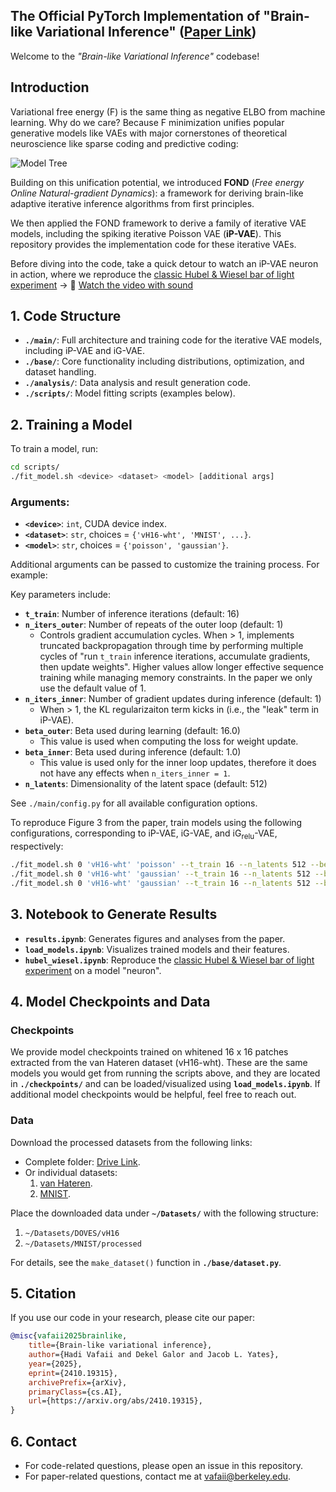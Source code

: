 ## The Official PyTorch Implementation of "Brain-like Variational Inference" ([Paper Link](https://arxiv.org/pdf/2410.19315))

Welcome to the *"Brain-like Variational Inference"* codebase!

## Introduction

Variational free energy (F) is the same thing as negative ELBO from machine learning. Why do we care? Because F minimization unifies popular generative models like VAEs with major cornerstones of theoretical neuroscience like sparse coding and predictive coding:

![Model Tree](./media/model_tree.png)

Building on this unification potential, we introduced **FOND** (*Free energy Online Natural-gradient Dynamics*): a framework for deriving brain-like adaptive iterative inference algorithms from first principles.

We then applied the FOND framework to derive a family of iterative VAE models, including the spiking iterative Poisson VAE (**iP-VAE**). This repository provides the implementation code for these iterative VAEs.

Before diving into the code, take a quick detour to watch an iP-VAE neuron in action, where we reproduce the [classic Hubel & Wiesel bar of light experiment](https://www.youtube.com/watch?v=OGxVfKJqX5E) → 🎥 [Watch the video with sound](./media/hubel_wiesel.mp4)

## 1. Code Structure

- **`./main/`**: Full architecture and training code for the iterative VAE models, including iP-VAE and iG-VAE.
- **`./base/`**: Core functionality including distributions, optimization, and dataset handling.
- **`./analysis/`**: Data analysis and result generation code.
- **`./scripts/`**: Model fitting scripts (examples below).

## 2. Training a Model

To train a model, run:

```bash
cd scripts/
./fit_model.sh <device> <dataset> <model> [additional args]
```

### Arguments:
- **`<device>`**: `int`, CUDA device index.
- **`<dataset>`**: `str`, choices = `{'vH16-wht', 'MNIST', ...}`.
- **`<model>`**: `str`, choices = `{'poisson', 'gaussian'}`.

Additional arguments can be passed to customize the training process. For example:

Key parameters include:
- **`t_train`**: Number of inference iterations (default: 16)
- **`n_iters_outer`**: Number of repeats of the outer loop (default: 1)
  - Controls gradient accumulation cycles. When > 1, implements truncated backpropagation through time by performing multiple cycles of "run ```t_train``` inference iterations, accumulate gradients, then update weights". Higher values allow longer effective sequence training while managing memory constraints. In the paper we only use the default value of 1.
- **`n_iters_inner`**: Number of gradient updates during inference (default: 1)
  - When > 1, the KL regularizaiton term kicks in (i.e., the "leak" term in iP-VAE).
- **`beta_outer`**: Beta used during learning (default: 16.0)
  - This value is used when computing the loss for weight update.
- **`beta_inner`**: Beta used during inference (default: 1.0)
  - This value is used only for the inner loop updates, therefore it does not have any effects when ```n_iters_inner = 1```.
- **`n_latents`**: Dimensionality of the latent space (default: 512)

See `./main/config.py` for all available configuration options.

To reproduce Figure 3 from the paper, train models using the following configurations, corresponding to iP-VAE, iG-VAE, and iG<sub>relu</sub>-VAE, respectively:

```bash
./fit_model.sh 0 'vH16-wht' 'poisson' --t_train 16 --n_latents 512 --beta_outer 24.0
./fit_model.sh 0 'vH16-wht' 'gaussian' --t_train 16 --n_latents 512 --beta_outer 8.0
./fit_model.sh 0 'vH16-wht' 'gaussian' --t_train 16 --n_latents 512 --beta_outer 8.0 --latent_act 'relu'
```

## 3. Notebook to Generate Results

- **`results.ipynb`**: Generates figures and analyses from the paper.
- **`load_models.ipynb`**: Visualizes trained models and their features.
- **`hubel_wiesel.ipynb`**: Reproduce the [classic Hubel & Wiesel bar of light experiment](https://www.youtube.com/watch?v=OGxVfKJqX5E) on a model "neuron".

## 4. Model Checkpoints and Data

### Checkpoints

We provide model checkpoints trained on whitened 16 x 16 patches extracted from the van Hateren dataset (vH16-wht). These are the same models you would get from running the scripts above, and they are located in **`./checkpoints/`** and can be loaded/visualized using **`load_models.ipynb`**. If additional model checkpoints would be helpful, feel free to reach out.

### Data

Download the processed datasets from the following links:

- Complete folder: [Drive Link](https://drive.google.com/drive/folders/1mCrsYtxcbNODcCTCLdaTi5v8yN_n5AMA?usp=sharing).
- Or individual datasets:
    1. [van Hateren](https://drive.google.com/drive/folders/1zaQPZm-8LhRXA24wMj4JeJf3s7Z0iIkM?usp=sharing).
    2. [MNIST](https://drive.google.com/drive/folders/1WQVqoUU1vbNTs4fd5jgA3zZR1j_XN3cC?usp=sharing).

Place the downloaded data under **`~/Datasets/`** with the following structure:

1. `~/Datasets/DOVES/vH16`
2. `~/Datasets/MNIST/processed`

For details, see the ```make_dataset()``` function in **`./base/dataset.py`**.

## 5. Citation

If you use our code in your research, please cite our paper:

```bibtex
@misc{vafaii2025brainlike,
    title={Brain-like variational inference}, 
    author={Hadi Vafaii and Dekel Galor and Jacob L. Yates},
    year={2025},
    eprint={2410.19315},
    archivePrefix={arXiv},
    primaryClass={cs.AI},
    url={https://arxiv.org/abs/2410.19315}, 
}
```

## 6. Contact

- For code-related questions, please open an issue in this repository.
- For paper-related questions, contact me at [vafaii@berkeley.edu](mailto:vafaii@berkeley.edu).
